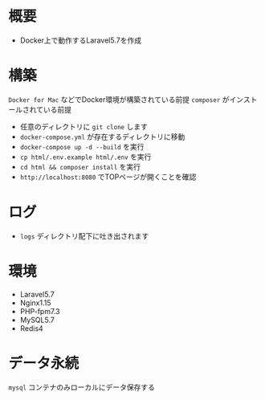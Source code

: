 # 概要

- Docker上で動作するLaravel5.7を作成

# 構築

`Docker for Mac` などでDocker環境が構築されている前提
`composer` がインストールされている前提
 
- 任意のディレクトリに `git clone` します
- `docker-compose.yml` が存在するディレクトリに移動
- `docker-compose up -d --build` を実行
- `cp html/.env.example html/.env` を実行
- `cd html && composer install` を実行
- `http://localhost:8080` でTOPページが開くことを確認

# ログ
- `logs` ディレクトリ配下に吐き出されます

# 環境

- Laravel5.7
- Nginx1.15
- PHP-fpm7.3
- MySQL5.7
- Redis4

# データ永続

`mysql` コンテナのみローカルにデータ保存する
